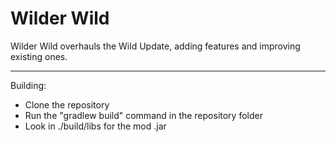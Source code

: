 # Wilder Wild


Wilder Wild overhauls the Wild Update, adding features and improving existing ones.

---
Building:
* Clone the repository
* Run the "gradlew build" command in the repository folder
* Look in ./build/libs for the mod .jar
